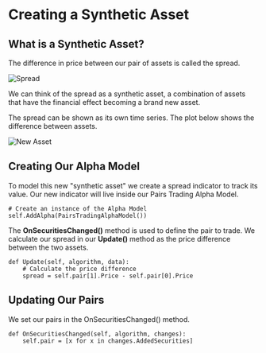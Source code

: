 # Creating a Synthetic Asset
## What is a Synthetic Asset?

The difference in price between our pair of assets is called the spread.

![Spread](https://cdn.quantconnect.com/i/tu/pair_of_assets_example3.png)

We can think of the spread as a synthetic asset, a combination of assets that have the financial effect becoming a brand new asset.

The spread can be shown as its own time series. The plot below shows the difference between assets.

![New Asset](https://cdn.quantconnect.com/i/tu/spread_pairs_trading3.png)

## Creating Our Alpha Model
To model this new "synthetic asset" we create a spread indicator to track its value. Our new indicator will live inside our Pairs Trading Alpha Model.

    # Create an instance of the Alpha Model
    self.AddAlpha(PairsTradingAlphaModel())

The **OnSecuritiesChanged()** method is used to define the pair to trade. We calculate our spread in our **Update()** method as the price difference between the two assets.

    def Update(self, algorithm, data):
        # Calculate the price difference
        spread = self.pair[1].Price - self.pair[0].Price

## Updating Our Pairs
We set our pairs in the OnSecuritiesChanged() method.

    def OnSecuritiesChanged(self, algorithm, changes):
        self.pair = [x for x in changes.AddedSecurities]

